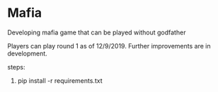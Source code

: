 # Mafia
Developing mafia game that can be played without godfather

Players can play round 1 as of 12/9/2019.
Further improvements are in development.

steps:
1. pip install -r requirements.txt

